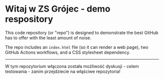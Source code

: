 # Witaj w ZS Grójec - demo respository

This code repository (or "repo") is designed to demonstrate the best GitHub has to offer with the least amount of noise.

The repo includes an `index.html` file (so it can render a web page), two GitHub Actions workflows, and a CSS stylesheet dependency.

_____________

W tym repozytorium włączona została możliwość dyskusji - celem testowania - zanim przejdziecie na włąściwe repozytoria! 
